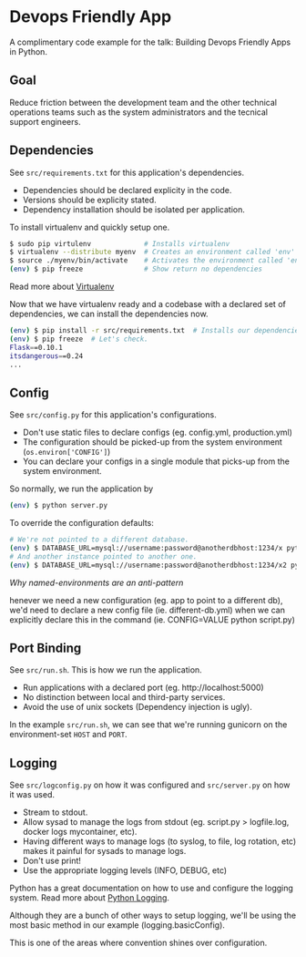 Devops Friendly App
===

A complimentary code example for the talk: Building Devops Friendly Apps in Python.

Goal
---

Reduce friction between the development team and the other technical operations
teams such as the system administrators and the tecnical support engineers.

Dependencies
---

See `src/requirements.txt` for this application's dependencies.

* Dependencies should be declared explicity in the code.
* Versions should be explicity stated.
* Dependency installation should be isolated per
  application.

To install virtualenv and quickly setup one.

```sh
$ sudo pip virtulenv             # Installs virtualenv
$ virtualenv --distribute myenv  # Creates an environment called 'env'
$ source ./myenv/bin/activate    # Activates the environment called 'env'
(env) $ pip freeze               # Show return no dependencies
```

Read more about [Virtualenv](https://virtualenv.pypa.io/en/latest/)


Now that we have virtualenv ready and a codebase with a declared set of
dependencies, we can install the dependencies now.

```sh
(env) $ pip install -r src/requirements.txt  # Installs our dependencies
(env) $ pip freeze  # Let's check.
Flask==0.10.1
itsdangerous==0.24
...
```

Config
---

See `src/config.py` for this application's configurations.

* Don't use static files to declare configs (eg. config.yml, production.yml)
* The configuration should be picked-up from the system environment (`os.environ['CONFIG']`)
* You can declare your configs in a single module that picks-up from the system
  environment.

So normally, we run the application by

```sh
(env) $ python server.py
```

To override the configuration defaults:

```sh
# We're not pointed to a different database.
(env) $ DATABASE_URL=mysql://username:password@anotherdbhost:1234/x python server.py
# And another instance pointed to another one.
(env) $ DATABASE_URL=mysql://username:password@anotherdbhost:1234/x2 python server.py
```

*Why named-environments are an anti-pattern*

henever we need a new configuration (eg. app to point to a different db),
we'd need to declare a new config file (ie. different-db.yml) when we can
explicitly declare this in the command (ie. CONFIG=VALUE python script.py)

Port Binding
---

See `src/run.sh`. This is how we run the application.

* Run applications with a declared port (eg. http://localhost:5000)
* No distinction between local and third-party services.
* Avoid the use of unix sockets (Dependency injection is ugly).

In the example `src/run.sh`, we can see that we're running gunicorn on the
environment-set `HOST` and `PORT`.

Logging
---

See `src/logconfig.py` on how it was configured and `src/server.py` on how
it was used.

* Stream to stdout.
* Allow sysad to manage the logs from stdout (eg. script.py > logfile.log,
  docker logs mycontainer, etc).
* Having different ways to manage logs (to syslog, to file, log rotation, etc)
  makes it painful for sysads to manage logs.
* Don't use print!
* Use the appropriate logging levels (INFO, DEBUG, etc)

Python has a great documentation on how to use and configure the logging system.
Read more about [Python Logging](https://docs.python.org/2/library/logging.html).

Although they are a bunch of other ways to setup logging, we'll be using the
most basic method in our example (logging.basicConfig).

This is one of the areas where convention shines over configuration.

